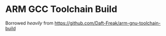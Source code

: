 # ARM GCC Toolchain Build

Borrowed *heavily* from https://github.com/Daft-Freak/arm-gnu-toolchain-build